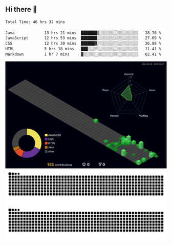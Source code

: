 ## Hi there 👋

<!--
**CereenaG/CereenaG** is a ✨ _special_ ✨ repository because its `README.md` (this file) appears on your GitHub profile.

Here are some ideas to get you started:

- 🔭 I’m currently working on ...
- 🌱 I’m currently learning ...
- 👯 I’m looking to collaborate on ...
- 🤔 I’m looking for help with ...
- 💬 Ask me about ...
- 📫 How to reach me: ...
- 😄 Pronouns: ...
- ⚡ Fun fact: ...

 🌱I'm currently learning Java for backend development along with frontend technologies.-->
 
<!--START_SECTION:waka-->

```txt
Total Time: 46 hrs 32 mins

Java             13 hrs 21 mins  ███████▒░░░░░░░░░░░░░░░░░   28.70 %
JavaScript       12 hrs 53 mins  ███████░░░░░░░░░░░░░░░░░░   27.69 %
CSS              12 hrs 30 mins  ██████▓░░░░░░░░░░░░░░░░░░   26.88 %
HTML             5 hrs 18 mins   ███░░░░░░░░░░░░░░░░░░░░░░   11.41 %
Markdown         1 hr 7 mins     ▓░░░░░░░░░░░░░░░░░░░░░░░░   02.41 %
```

<!--END_SECTION:waka-->
![](./profile-3d-contrib/profile-night-green.svg)
![](https://github.com/CereenaG/CereenaG/blob/output/github-contribution-grid-snake.svg#gh-light-mode-only)
![](https://github.com/CereenaG/CereenaG/blob/output/github-contribution-grid-snake-dark.svg#gh-dark-mode-only)


